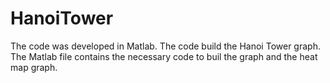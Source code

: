 # HanoiTower
The code was developed in Matlab. The code build the Hanoi Tower graph. The Matlab file contains the necessary code to buil the graph and the heat map graph.
